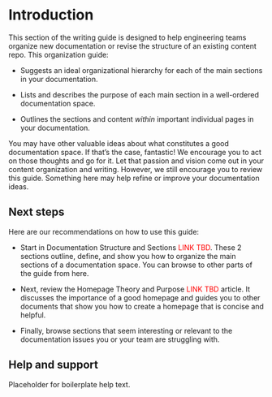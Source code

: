 # Introduction

This section of the writing guide is designed to help engineering teams organize new documentation or revise the structure of an existing content repo. This organization guide:

- Suggests an ideal organizational hierarchy for each of the main sections in your documentation.

- Lists and describes the purpose of each main section in a well-ordered documentation space.

- Outlines the sections and content _within_ important individual pages in your documentation.

You may have other valuable ideas about what constitutes a good documentation space. If that’s the case, fantastic! We encourage you to act on those thoughts and go for it. Let that passion and vision come out in your content organization and writing. However, we still encourage you to review this guide. Something here may help refine or improve your documentation ideas.

## Next steps

Here are our recommendations on how to use this guide:

- Start in Documentation Structure and Sections <font color="red">LINK TBD</font>. These 2 sections outline, define, and show you how to organize the main sections of a documentation space. You can browse to other parts of the guide from here.

- Next, review the Homepage Theory and Purpose <font color="red">LINK TBD</font> article. It discusses the importance of a good homepage and guides you to other documents that show you how to create a homepage that is concise and helpful.

- Finally, browse sections that seem interesting or relevant to the documentation issues you or your team are struggling with.

## Help and support

Placeholder for boilerplate help text.
